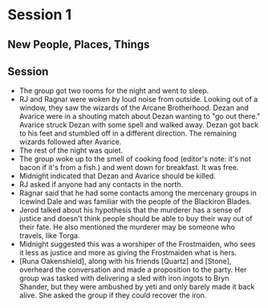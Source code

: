 # Session 1
## New People, Places, Things

## Session

* The group got two rooms for the night and went to sleep.
* RJ and Ragnar were woken by loud noise from outside. Looking out of a window, they saw the wizards of the Arcane Brotherhood. Dezan and Avarice  were in a shouting match about Dezan wanting to "go out there."  Avarice struck Dezan with some spell and walked away. Dezan got back to his feet and stumbled off in a different direction. The remaining wizards followed after Avarice.
* The rest of the night was quiet.
* The group woke up to the smell of cooking food (editor's note: it's not bacon if it's from a fish.) and went down for breakfast. It was free.
* Midnight indicated that Dezan and Avarice should be killed.
* RJ asked if anyone had any contacts in the north.
* Ragnar said that he had some contacts among the mercenary groups in Icewind Dale and was familiar with the people of the Blackiron Blades.
* Jerod talked about his hypothesis that the murderer has a sense of justice and doesn't think people should be able to buy their way out of their fate. He also mentioned the murderer may be someone who travels, like Torga.
* Midnight suggested this was a worshiper of the Frostmaiden, who sees it less as justice and more as giving the Frostmaiden what is hers.
* [Runa Oakenshield], along with his friends [Quartz] and [Stone], overheard the conversation and made a proposition to the party. Her group was tasked with delivering a sled with iron ingots to Bryn Shander, but they were ambushed by yeti and only barely made it back alive. She asked the group if they could recover the iron.
